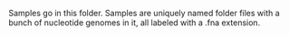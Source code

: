 Samples go in this folder. Samples are uniquely named folder files with a bunch of nucleotide genomes in it, all labeled with a .fna extension.
